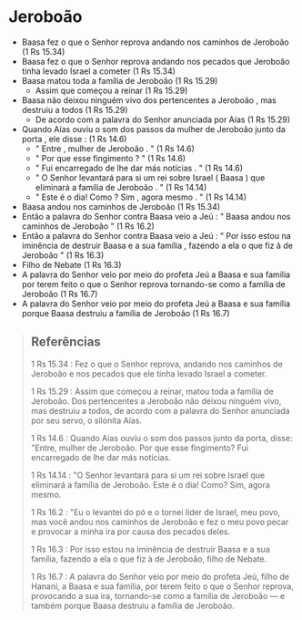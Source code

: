 # Jeroboão
- Baasa fez o que o Senhor reprova andando nos caminhos de Jeroboão (1 Rs 15.34)
- Baasa fez o que o Senhor reprova andando nos pecados que Jeroboão tinha levado Israel a cometer (1 Rs 15.34)
- Baasa matou toda a família de Jeroboão (1 Rs 15.29)
  - Assim que começou a reinar (1 Rs 15.29)
- Baasa não deixou ninguém vivo dos pertencentes a Jeroboão , mas destruiu a todos (1 Rs 15.29)
  - De acordo com a palavra do Senhor anunciada por Aías (1 Rs 15.29)
- Quando Aías ouviu o som dos passos da mulher de Jeroboão junto da porta , ele disse : (1 Rs 14.6)
  - " Entre , mulher de Jeroboão . " (1 Rs 14.6)
  - " Por que esse fingimento ? " (1 Rs 14.6)
  - " Fui encarregado de lhe dar más notícias . " (1 Rs 14.6)
  - " O Senhor levantará para si um rei sobre Israel ( Baasa ) que eliminará a família de Jeroboão . " (1 Rs 14.14)
  - " Este é o dia! Como ? Sim , agora mesmo . " (1 Rs 14.14)
- Baasa andou nos caminhos de Jeroboão (1 Rs 15.34)
- Então a palavra do Senhor contra Baasa veio a Jeú : " Baasa andou nos caminhos de Jeroboão " (1 Rs 16.2)
- Então a palavra do Senhor contra Baasa veio a Jeú : " Por isso estou na iminência de destruir Baasa e a sua família , fazendo a ela o que fiz à de Jeroboão " (1 Rs 16.3)
- Filho de Nebate (1 Rs 16.3)
- A palavra do Senhor veio por meio do profeta Jeú a Baasa e sua família por terem feito o que o Senhor reprova tornando-se como a família de Jeroboão (1 Rs 16.7)
- A palavra do Senhor veio por meio do profeta Jeú a Baasa e sua família porque Baasa destruiu a família de Jeroboão (1 Rs 16.7)

> ## Referências
> 1 Rs 15.34 : Fez o que o Senhor reprova, andando nos caminhos de Jeroboão e nos pecados que ele tinha levado Israel a cometer.
>
> 1 Rs 15.29 : Assim que começou a reinar, matou toda a família de Jeroboão. Dos pertencentes a Jeroboão não deixou ninguém vivo, mas destruiu a todos, de acordo com a palavra do Senhor anunciada por seu servo, o silonita Aías.
>
> 1 Rs 14.6 : Quando Aías ouviu o som dos passos junto da porta, disse: "Entre, mulher de Jeroboão. Por que esse fingimento? Fui encarregado de lhe dar más notícias.
>
> 1 Rs 14.14 : "O Senhor levantará para si um rei sobre Israel que eliminará a família de Jeroboão. Este é o dia! Como? Sim, agora mesmo.
>
> 1 Rs 16.2 : "Eu o levantei do pó e o tornei líder de Israel, meu povo, mas você andou nos caminhos de Jeroboão e fez o meu povo pecar e provocar a minha ira por causa dos pecados deles.
>
> 1 Rs 16.3 : Por isso estou na iminência de destruir Baasa e a sua família, fazendo a ela o que fiz à de Jeroboão, filho de Nebate.
>
> 1 Rs 16.7 : A palavra do Senhor veio por meio do profeta Jeú, filho de Hanani, a Baasa e sua família, por terem feito o que o Senhor reprova, provocando a sua ira, tornando-se como a família de Jeroboão — e também porque Baasa destruiu a família de Jeroboão.